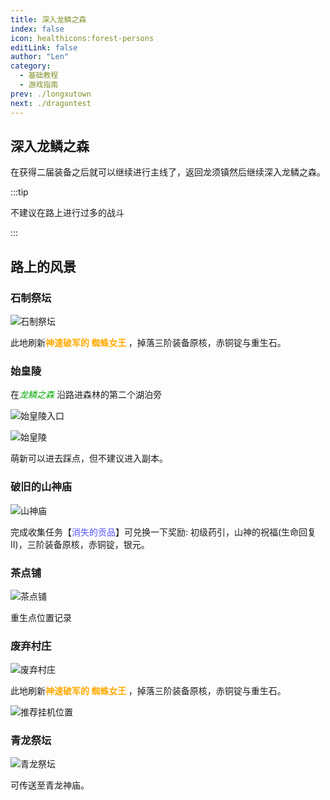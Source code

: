```yaml
---
title: 深入龙鳞之森
index: false
icon: healthicons:forest-persons
editLink: false
author: "Len"
category:
  - 基础教程
  - 游戏指南
prev: ./longxutown
next: ./dragontest
---
```


## 深入龙鳞之森

在获得二届装备之后就可以继续进行主线了，返回龙须镇然后继续深入龙鳞之森。

:::tip

不建议在路上进行过多的战斗

:::



## 路上的风景

### 石制祭坛

![石制祭坛](https://s21.ax1x.com/2025/01/05/pEpOPmR.png)

此地刷新<span style="color: #FFAA00;"><span style="font-weight: bold;">神速破军的&nbsp;蜘蛛女王 </span></span>，掉落三阶装备原核，赤铜锭与重生石。

### 始皇陵

在<span style="color: #00AA00;"><span style="font-style: italic;">龙鳞之森
</span></span>沿路进森林的第二个湖泊旁

![始皇陵入口](https://s21.ax1x.com/2025/01/05/pEpOn6H.png)

![始皇陵](https://s21.ax1x.com/2025/01/05/pEpOuXd.png)

萌新可以进去踩点，但不建议进入副本。

### 破旧的山神庙

![山神庙](https://s21.ax1x.com/2025/01/05/pEpOQ0I.png)

完成收集任务【<span style="color: #5555FF;">消失的贡品</span>】可兑换一下奖励: 初级药引，山神的祝福(生命回复Ⅱ)，三阶装备原核，赤铜锭，银元。

### 茶点铺

![茶点铺](https://s21.ax1x.com/2025/01/05/pEpOMnA.png)

重生点位置记录

### 废弃村庄

![废弃村庄](https://s21.ax1x.com/2025/01/05/pEpOl7t.png)

此地刷新<span style="color: #FFAA00;"><span style="font-weight: bold;">神速破军的&nbsp;蜘蛛女王 </span></span>，掉落三阶装备原核，赤铜锭与重生石。

![推荐挂机位置](https://s21.ax1x.com/2025/01/05/pEpO3AP.png)

### 青龙祭坛

![青龙祭坛](https://s21.ax1x.com/2025/01/05/pEpOGh8.png)

可传送至青龙神庙。
